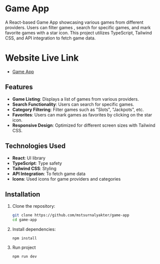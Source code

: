 # Game App

A React-based Game App showcasing various games from different providers. Users can filter games , search for specific games, and mark favorite games with a star icon. This project utilizes TypeScript, Tailwind CSS, and API integration to fetch game data.

# Website Live Link
- [Game App](#demo)




## Features

- **Game Listing**: Displays a list of games from various providers.
- **Search Functionality**: Users can search for specific games.
- **Category Filtering**: Filter games  such as "Slots", "Jackpots", etc.
- **Favorites**: Users can mark games as favorites by clicking on the star icon.
- **Responsive Design**: Optimized for different screen sizes with Tailwind CSS.

## Technologies Used

- **React**: UI library
- **TypeScript**: Type safety
- **Tailwind CSS**: Styling
- **API Integration**: To fetch game data
- **Icons**: Used icons for game providers and categories

## Installation

1. Clone the repository:
   ```bash
   git clone https://github.com/mstsurnalyakter/game-app
   cd game-app
   ```

2. Install dependencies:
    ```
    npm install

    ```
3. Run project
    ```
    npm run dev
    ```
